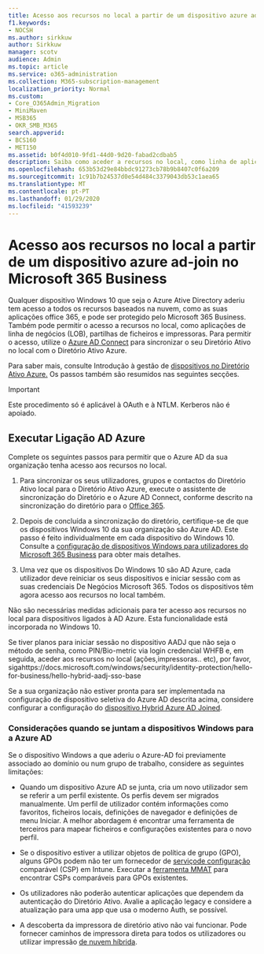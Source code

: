 ```yaml
---
title: Acesso aos recursos no local a partir de um dispositivo azure ad-join no Microsoft 365 Business
f1.keywords:
- NOCSH
ms.author: sirkkuw
author: Sirkkuw
manager: scotv
audience: Admin
ms.topic: article
ms.service: o365-administration
ms.collection: M365-subscription-management
localization_priority: Normal
ms.custom:
- Core_O365Admin_Migration
- MiniMaven
- MSB365
- OKR_SMB_M365
search.appverid:
- BCS160
- MET150
ms.assetid: b0f4d010-9fd1-44d0-9d20-fabad2cdbab5
description: Saiba como aceder a recursos no local, como linha de aplicações de negócios, partilhas de ficheiros e impressoras de um dispositivo Azure Ative Directory que se juntou ao Windows 10.
ms.openlocfilehash: 653b53d29e84bbdc91273cb78b9b8407c0f6a209
ms.sourcegitcommit: 1c91b7b24537d0e54d484c3379043db53c1aea65
ms.translationtype: MT
ms.contentlocale: pt-PT
ms.lasthandoff: 01/29/2020
ms.locfileid: "41593239"
---
```

# <a name="access-on-premises-resources-from-an-azure-ad-joined-device-in-microsoft-365-business"></a>Acesso aos recursos no local a partir de um dispositivo azure ad-join no Microsoft 365 Business

Qualquer dispositivo Windows 10 que seja o Azure Ative Directory aderiu tem acesso a todos os recursos baseados na nuvem, como as suas aplicações office 365, e pode ser protegido pelo Microsoft 365 Business. Também pode permitir o acesso a recursos no local, como aplicações de linha de negócios (LOB), partilhas de ficheiros e impressoras. Para permitir o acesso, utilize o [Azure AD Connect](https://docs.microsoft.com/azure/active-directory/connect/active-directory-aadconnect) para sincronizar o seu Diretório Ativo no local com o Diretório Ativo Azure. 

Para saber mais, consulte Introdução à gestão de [dispositivos no Diretório Ativo Azure.](https://docs.microsoft.com/azure/active-directory/device-management-introduction)
Os passos também são resumidos nas seguintes secções.

> [!IMPORTANT]
> Este procedimento só é aplicável à OAuth e à NTLM. Kerberos não é apoiado.
 
## <a name="run-azure-ad-connect"></a>Executar Ligação AD Azure

Complete os seguintes passos para permitir que o Azure AD da sua organização tenha acesso aos recursos no local.
  
1. Para sincronizar os seus utilizadores, grupos e contactos do Diretório Ativo local para o Diretório Ativo Azure, execute o assistente de sincronização do Diretório e o Azure AD Connect, conforme descrito na sincronização do diretório para o [Office 365](https://support.office.com/article/1b3b5318-6977-42ed-b5c7-96fa74b08846).
    
2. Depois de concluída a sincronização do diretório, certifique-se de que os dispositivos Windows 10 da sua organização são Azure AD. Este passo é feito individualmente em cada dispositivo do Windows 10. Consulte a [configuração de dispositivos Windows para utilizadores do Microsoft 365 Business](set-up-windows-devices.md) para obter mais detalhes. 
    
3. Uma vez que os dispositivos Do Windows 10 são AD Azure, cada utilizador deve reiniciar os seus dispositivos e iniciar sessão com as suas credenciais De Negócios Microsoft 365. Todos os dispositivos têm agora acesso aos recursos no local também.
    
Não são necessárias medidas adicionais para ter acesso aos recursos no local para dispositivos ligados à AD Azure. Esta funcionalidade está incorporada no Windows 10. 

Se tiver planos para iniciar sessão no dispositivo AADJ que não seja o método de senha, como PIN/Bio-metric via login credencial WHFB e, em seguida, aceder aos recursos no local (ações,impressoras.. etc), por favor, sigahttps://docs.microsoft.com/windows/security/identity-protection/hello-for-business/hello-hybrid-aadj-sso-base
  
Se a sua organização não estiver pronta para ser implementada na configuração de dispositivo seletiva do Azure AD descrita acima, considere configurar a configuração do [dispositivo Hybrid Azure AD Joined](manage-windows-devices.md).
  
### <a name="considerations-when-you-join-windows-devices-to-azure-ad"></a>Considerações quando se juntam a dispositivos Windows para a Azure AD

Se o dispositivo Windows a que aderiu o Azure-AD foi previamente associado ao domínio ou num grupo de trabalho, considere as seguintes limitações:
  
- Quando um dispositivo Azure AD se junta, cria um novo utilizador sem se referir a um perfil existente. Os perfis devem ser migrados manualmente. Um perfil de utilizador contém informações como favoritos, ficheiros locais, definições de navegador e definições de menu Iniciar. A melhor abordagem é encontrar uma ferramenta de terceiros para mapear ficheiros e configurações existentes para o novo perfil.

- Se o dispositivo estiver a utilizar objetos de política de grupo (GPO), alguns GPOs podem não ter um fornecedor de [serviçode configuração](https://docs.microsoft.com/windows/configuration/provisioning-packages/how-it-pros-can-use-configuration-service-providers) comparável (CSP) em Intune. Executar a [ferramenta MMAT](https://www.microsoft.com/download/details.aspx?id=45520) para encontrar CSPs comparáveis para GPOs existentes.

- Os utilizadores não poderão autenticar aplicações que dependem da autenticação do Diretório Ativo. Avalie a aplicação legacy e considere a atualização para uma app que usa o moderno Auth, se possível.

- A descoberta da impressora de diretório ativo não vai funcionar. Pode fornecer caminhos de impressora direta para todos os utilizadores ou utilizar impressão [de nuvem híbrida](https://docs.microsoft.com/windows-server/administration/hybrid-cloud-print/hybrid-cloud-print-deploy).
